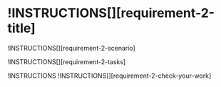 # !INSTRUCTIONS[][requirement-2-title]

!INSTRUCTIONS[][requirement-2-scenario]

!INSTRUCTIONS[][requirement-2-tasks]

!INSTRUCTIONS[](https://raw.githubusercontent.com/LODSContent/Challenge-V3-Framework/master/Templates/LevelSpecific/Checks/@lab.Variable(difficulty).md)
!INSTRUCTIONS[][requirement-2-check-your-work]


